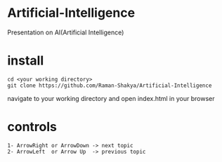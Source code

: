 # Artificial-Intelligence
 Presentation on AI(Artificial Intelligence)

# install
```
cd <your working directory>
git clone https://github.com/Raman-Shakya/Artificial-Intelligence
```
navigate to your working directory and open index.html in your browser

# controls
```
1- ArrowRight or ArrowDown -> next topic
2- ArrowLeft  or Arrow Up  -> previous topic
```